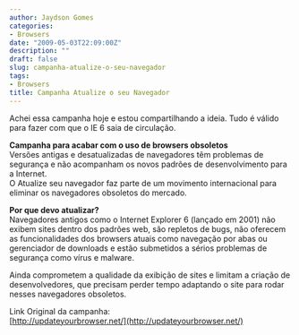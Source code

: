 ```yaml
---
author: Jaydson Gomes
categories:
- Browsers
date: "2009-05-03T22:09:00Z"
description: ""
draft: false
slug: campanha-atualize-o-seu-navegador
tags:
- Browsers
title: Campanha Atualize o seu Navegador
---
```


Achei essa campanha hoje e estou compartilhando a ideia. Tudo é válido para fazer com que o IE 6 saia de circulação.  

**Campanha para acabar com o uso de browsers obsoletos**  
Versões antigas e desatualizadas de navegadores têm problemas de segurança e não acompanham os novos padrões de desenvolvimento para a Internet.  
O Atualize seu navegador faz parte de um movimento internacional para eliminar os navegadores obsoletos do mercado.  

**Por que devo atualizar?**  
Navegadores antigos como o Internet Explorer 6 (lançado em 2001) não exibem sites dentro dos padrões web, são repletos de bugs, não oferecem as funcionalidades dos browsers atuais como navegação por abas ou gerenciador de downloads e estão submetidos a sérios problemas de segurança como vírus e malware.  

Ainda comprometem a qualidade da exibição de sites e limitam a criação de desenvolvedores, que precisam perder tempo adaptando o site para rodar nesses navegadores obsoletos.  

Link Original da campanha:  
[http://updateyourbrowser.net/](http://updateyourbrowser.net/)  
